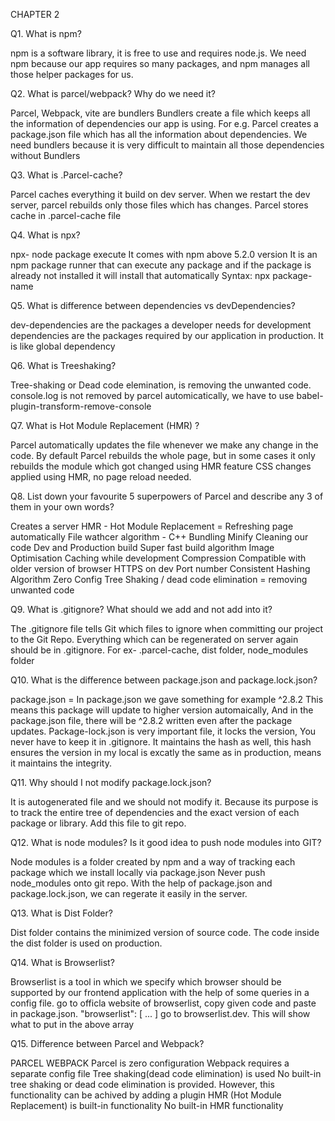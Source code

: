 CHAPTER 2

Q1. What is npm?

npm is a software library, it is free to use and requires node.js.
We need npm because our app requires so many packages, and npm manages all those helper packages for us.

Q2. What is parcel/webpack? Why do we need it?

Parcel, Webpack, vite are bundlers
Bundlers create a file which keeps all the information of dependencies our app is using. For e.g. Parcel creates a package.json file which has all the information about dependencies.
We need bundlers because it is very difficult to maintain all those dependencies without Bundlers

Q3. What is .Parcel-cache?

Parcel caches everything it build on dev server. When we restart the dev server, parcel rebuilds only those files which has changes.
Parcel stores cache in .parcel-cache file

Q4. What is npx?

npx- node package execute
It comes with npm above 5.2.0 version
It is an npm package runner that can execute any package and if the package is already not installed it will install that automatically
Syntax: npx package-name

Q5. What is difference between dependencies vs devDependencies?

dev-dependencies are the packages a developer needs for development
dependencies are the packages required by our application in production. It is like global dependency

Q6. What is Treeshaking?

Tree-shaking or Dead code elemination, is removing the unwanted code.
console.log is not removed by parcel automicatically, we have to use babel-plugin-transform-remove-console

Q7. What is Hot Module Replacement (HMR) ?

Parcel automatically updates the file whenever we make any change in the code.
By default Parcel rebuilds the whole page, but in some cases it only rebuilds the module which got changed using HMR feature
CSS changes applied using HMR, no page reload needed.

Q8. List down your favourite 5 superpowers of Parcel and describe any 3 of them in your own words?

Creates a server
HMR - Hot Module Replacement = Refreshing page automatically
File wathcer algorithm - C++
Bundling
Minify
Cleaning our code
Dev and Production build
Super fast build algorithm
Image Optimisation
Caching while development
Compression
Compatible with older version of browser
HTTPS on dev
Port number
Consistent Hashing Algorithm
Zero Config
Tree Shaking / dead code elimination = removing unwanted code

Q9. What is .gitignore? What should we add and not add into it?

The .gitignore file tells Git which files to ignore when committing our project to the Git Repo.
Everything which can be regenerated on server again should be in .gitignore. For ex- .parcel-cache, dist folder, node_modules folder

Q10. What is the difference between package.json and package.lock.json?

package.json = In package.json we gave something for example ^2.8.2 This means this package will update to higher version automaically, And in the package.json file, there will be ^2.8.2 written even after the package updates.
Package-lock.json is very important file, it locks the version, You never have to keep it in .gitignore. It maintains the hash as well, this hash ensures the version in my local is excatly the same as in production, means it maintains the integrity.

Q11. Why should I not modify package.lock.json?

It is autogenerated file and we should not modify it. Because its purpose is to track the entire tree of dependencies and the exact version of each package or library.
Add this file to git repo.

Q12. What is node modules? Is it good idea to push node modules into GIT?

Node modules is a folder created by npm and a way of tracking each package which we install locally via package.json
Never push node_modules onto git repo. With the help of package.json and package.lock.json, we can regerate it easily in the server.

Q13. What is Dist Folder?

Dist folder contains the minimized version of source code. The code inside the dist folder is used on production.

Q14. What is Browserlist?

Browserlist is a tool in which we specify which browser should be supported by our frontend application with the help of some queries in a config file.
go to officla website of browserlist, copy given code and paste in package.json. "browserlist": [ ... ]
go to browserlist.dev. This will show what to put in the above array

Q15. Difference between Parcel and Webpack?

PARCEL	WEBPACK
Parcel is zero configuration	Webpack requires a separate config file
Tree shaking(dead code elimination) is used	No built-in tree shaking or dead code elimination is provided. However, this functionality can be achived by adding a plugin
HMR (Hot Module Replacement) is built-in functionality	No built-in HMR functionality